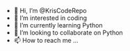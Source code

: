 - 👋 Hi, I’m @KrisCodeRepo
- 👀 I’m interested in coding 
- 🌱 I’m currently learning Python
- 💞️ I’m looking to collaborate on Python
- 📫 How to reach me ...

<!---
KrisCodeRepo/KrisCodeRepo is a ✨ special ✨ repository because its `README.md` (this file) appears on your GitHub profile.
You can click the Preview link to take a look at your changes.
--->
